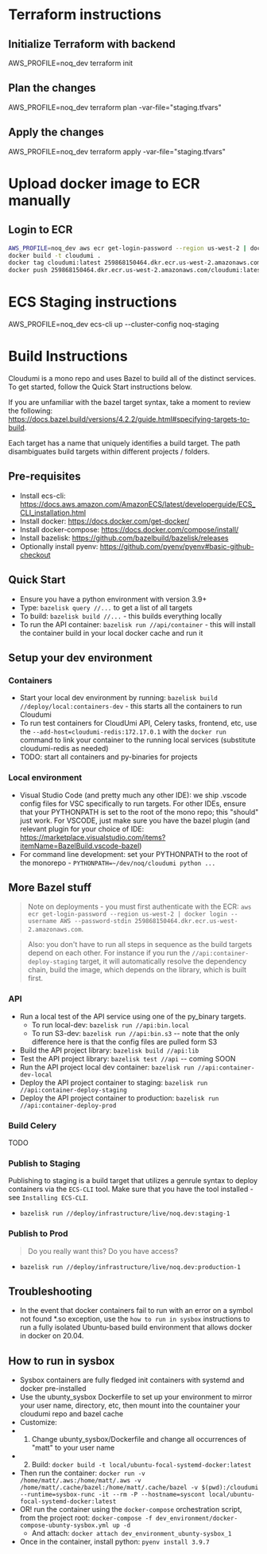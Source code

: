 # Terraform instructions

## Initialize Terraform with backend

AWS_PROFILE=noq_dev terraform init

## Plan the changes

AWS_PROFILE=noq_dev terraform plan -var-file="staging.tfvars"

## Apply the changes

AWS_PROFILE=noq_dev terraform apply -var-file="staging.tfvars"

# Upload docker image to ECR manually

## Login to ECR

```bash
AWS_PROFILE=noq_dev aws ecr get-login-password --region us-west-2 | docker login --username AWS --password-stdin 259868150464.dkr.ecr.us-west-2.amazonaws.com
docker build -t cloudumi .
docker tag cloudumi:latest 259868150464.dkr.ecr.us-west-2.amazonaws.com/cloudumi:latest
docker push 259868150464.dkr.ecr.us-west-2.amazonaws.com/cloudumi:latest
```

# ECS Staging instructions

AWS_PROFILE=noq_dev ecs-cli up --cluster-config noq-staging

# Build Instructions
Cloudumi is a mono repo and uses Bazel to build all of the distinct services. To get started, follow the Quick Start instructions below.

If you are unfamiliar with the bazel target syntax, take a moment to review the following: https://docs.bazel.build/versions/4.2.2/guide.html#specifying-targets-to-build.

Each target has a name that uniquely identifies a build target. The path disambiguates build targets within different projects / folders.

## Pre-requisites
* Install ecs-cli: https://docs.aws.amazon.com/AmazonECS/latest/developerguide/ECS_CLI_installation.html
* Install docker: https://docs.docker.com/get-docker/
* Install docker-compose: https://docs.docker.com/compose/install/
* Install bazelisk: https://github.com/bazelbuild/bazelisk/releases
* Optionally install pyenv: https://github.com/pyenv/pyenv#basic-github-checkout 

## Quick Start
* Ensure you have a python environment with version 3.9+
* Type: `bazelisk query //...` to get a list of all targets
* To build: `bazelisk build //...` - this builds everything locally
* To run the API container: `bazelisk run //api/container` - this will install the container build in your local docker cache and run it

## Setup your dev environment
### Containers
* Start your local dev environment by running: `bazelisk build //deploy/local:containers-dev` - this starts all the containers to run Cloudumi
* To run test containers for CloudUmi API, Celery tasks, frontend, etc, use the `--add-host=cloudumi-redis:172.17.0.1` with the `docker run` command to link your container to the running local services (substitute cloudumi-redis as needed)
* TODO: start all containers and py-binaries for projects

### Local environment
* Visual Studio Code (and pretty much any other IDE): we ship .vscode config files for VSC specifically to run targets. For other IDEs, ensure that your PYTHONPATH is set to the root of the mono repo; this "should" just work. For VSCODE, just make sure you have the bazel plugin (and relevant plugin for your choice of IDE: https://marketplace.visualstudio.com/items?itemName=BazelBuild.vscode-bazel)
* For command line development: set your PYTHONPATH to the root of the monorepo - `PYTHONPATH=~/dev/noq/cloudumi python ...`

## More Bazel stuff

> Note on deployments - you must first authenticate with the ECR: `aws ecr get-login-password --region us-west-2 | docker login --username AWS --password-stdin 259868150464.dkr.ecr.us-west-2.amazonaws.com`.

> Also: you don't have to run all steps in sequence as the build targets depend on each other. For instance if you run the `//api:container-deploy-staging` target, it will automatically resolve the dependency chain, build the image, which depends on the library, which is built first.

### API
* Run a local test of the API service using one of the py_binary targets.
  * To run local-dev: `bazelisk run //api:bin.local`
  * To run S3-dev: `bazelisk run //api:bin.s3` -- note that the only difference here is that the config files are pulled form S3
* Build the API project library: `bazelisk build //api:lib`
* Test the API project library: `bazelisk test //api` -- coming SOON
* Run the API project local dev container: `bazelisk run //api:container-dev-local`
* Deploy the API project container to staging: `bazelisk run //api:container-deploy-staging`
* Deploy the API project container to production: `bazelisk run //api:container-deploy-prod`

### Build Celery
TODO

### Publish to Staging
Publishing to staging is a build target that utilizes a genrule syntax to deploy containers via the `ECS-CLI` tool. Make sure that you have the tool installed - see `Installing ECS-CLI`.

* `bazelisk run //deploy/infrastructure/live/noq.dev:staging-1`

### Publish to Prod
> Do you really want this? Do you have access?

* `bazelisk run //deploy/infrastructure/live/noq.dev:production-1`

## Troubleshooting
* In the event that docker containers fail to run with an error on a symbol not found *.so exception, use the `how to run in sysbox` instructions to run a fully isolated Ubuntu-based build environment that allows docker in docker on 20.04.

## How to run in sysbox
* Sysbox containers are fully fledged init containers with systemd and docker pre-installed
* Use the ubunty_sysbox Dockerfile to set up your environment to mirror your user name, directory, etc, then mount into the countainer your cloudumi repo and bazel cache                                                                 
* Customize:
* 1. Change ubunty_sysbox/Dockerfile and change all occurrences of "matt" to your user name
* 2. Build: `docker build -t local/ubuntu-focal-systemd-docker:latest`
* Then run the container: `docker run -v /home/matt/.aws:/home/matt/.aws -v /home/matt/.cache/bazel:/home/matt/.cache/bazel -v $(pwd):/cloudumi --runtime=sysbox-runc -it --rm -P --hostname=syscont local/ubuntu-focal-systemd-docker:latest`
* OR! run the container using the `docker-compose` orchestration script, from the project root: `docker-compose -f dev_environment/docker-compose-ubunty-sysbox.yml up -d`
  * And attach: `docker attach dev_environment_ubunty-sysbox_1`
* Once in the container, install python: `pyenv install 3.9.7`
